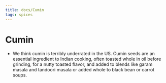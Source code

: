 ```yaml
---
title: docs/Cumin
tags: spices
---
```


# Cumin
- We think cumin is terribly underrated in the US. Cumin seeds are an essential ingredient to Indian cooking, often toasted whole in oil before grinding, for a nutty toasted flavor, and added to blends like garam masala and tandoori masala or added whole to black bean or carrot soups.